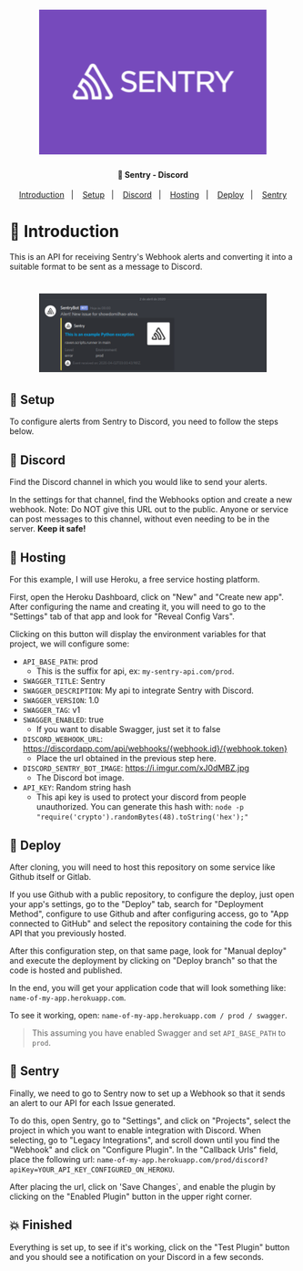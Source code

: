<h1 align="center">
    <img alt="Sentry" src="./.github/assets/sentry.png" width="400px" />
</h1>

<h4 align="center">
  🚀 Sentry - Discord
</h4>

<p align="center">
  <a href="#book-introduction">Introduction</a>&nbsp;&nbsp;&nbsp;|&nbsp;&nbsp;&nbsp;
  <a href="#scroll-setup">Setup</a>&nbsp;&nbsp;&nbsp;|&nbsp;&nbsp;&nbsp;
  <a href="#notebook-discord">Discord</a>&nbsp;&nbsp;&nbsp;|&nbsp;&nbsp;&nbsp;
  <a href="#hammer-hosting">Hosting</a>&nbsp;&nbsp;&nbsp;|&nbsp;&nbsp;&nbsp;
  <a href="#rocket-deploy">Deploy</a>&nbsp;&nbsp;&nbsp;|&nbsp;&nbsp;&nbsp;
  <a href="#star2-sentry">Sentry</a>
</p>

# :book: Introduction

This is an API for receiving Sentry's Webhook alerts and converting it into a suitable format to be sent as a message to Discord.

<h1 align="center">
    <img alt="Sentry" src="./.github/assets/discord.png" width="400px" />
</h1>

## :scroll: Setup

To configure alerts from Sentry to Discord, you need to follow the steps below.

## :notebook: Discord

Find the Discord channel in which you would like to send your alerts.

In the settings for that channel, find the Webhooks option and create a new webhook. Note: Do NOT give this URL out to the public. Anyone or service can post messages to this channel, without even needing to be in the server. **Keep it safe!**

## :hammer: Hosting

For this example, I will use Heroku, a free service hosting platform.

First, open the Heroku Dashboard, click on "New" and "Create new app". After configuring the name and creating it, you will need to go to the "Settings" tab of that app and look for "Reveal Config Vars".

Clicking on this button will display the environment variables for that project, we will configure some:
- `API_BASE_PATH`: prod
    - This is the suffix for api, ex: `my-sentry-api.com/prod`.
- `SWAGGER_TITLE`: Sentry
- `SWAGGER_DESCRIPTION`: My api to integrate Sentry with Discord.
- `SWAGGER_VERSION`: 1.0
- `SWAGGER_TAG`: v1
- `SWAGGER_ENABLED`: true
    - If you want to disable Swagger, just set it to false
- `DISCORD_WEBHOOK_URL`: https://discordapp.com/api/webhooks/{webhook.id}/{webhook.token}
    - Place the url obtained in the previous step here.
- `DISCORD_SENTRY_BOT_IMAGE`: https://i.imgur.com/xJ0dMBZ.jpg
    - The Discord bot image.
- `API_KEY`: Random string hash
    - This api key is used to protect your discord from people unauthorized. You can generate this hash with: `node -p "require('crypto').randomBytes(48).toString('hex');"
`

## :rocket: Deploy

After cloning, you will need to host this repository on some service like Github itself or Gitlab.

If you use Github with a public repository, to configure the deploy, just open your app's settings, go to the "Deploy" tab, search for "Deployment Method", configure to use Github and after configuring access, go to "App connected to GitHub" and select the repository containing the code for this API that you previously hosted.

After this configuration step, on that same page, look for "Manual deploy" and execute the deployment by clicking on "Deploy branch" so that the code is hosted and published.

In the end, you will get your application code that will look something like: `name-of-my-app.herokuapp.com`.

To see it working, open: `name-of-my-app.herokuapp.com / prod / swagger`.
> This assuming you have enabled Swagger and set `API_BASE_PATH` to` prod`.

## :star2: Sentry

Finally, we need to go to Sentry now to set up a Webhook so that it sends an alert to our API for each Issue generated.

To do this, open Sentry, go to "Settings", and click on "Projects", select the project in which you want to enable integration with Discord. When selecting, go to "Legacy Integrations", and scroll down until you find the "Webhook" and click on "Configure Plugin".
In the "Callback Urls" field, place the following url: `name-of-my-app.herokuapp.com/prod/discord?apiKey=YOUR_API_KEY_CONFIGURED_ON_HEROKU`.

After placing the url, click on 'Save Changes`, and enable the plugin by clicking on the "Enabled Plugin" button in the upper right corner.

## :collision: Finished

Everything is set up, to see if it's working, click on the "Test Plugin" button and you should see a notification on your Discord in a few seconds.
